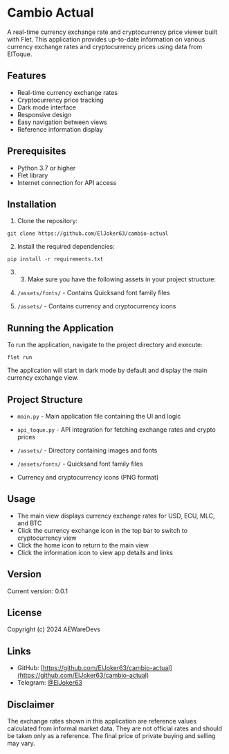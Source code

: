 # Cambio Actual

A real-time currency exchange rate and cryptocurrency price viewer built with Flet. This application provides up-to-date information on various currency exchange rates and cryptocurrency prices using data from ElToque.

## Features

- Real-time currency exchange rates
- Cryptocurrency price tracking
- Dark mode interface
- Responsive design
- Easy navigation between views
- Reference information display

## Prerequisites

- Python 3.7 or higher
- Flet library
- Internet connection for API access

## Installation

1. Clone the repository:
```
git clone https://github.com/ElJoker63/cambio-actual
```

2. Install the required dependencies:
```
pip install -r requirements.txt
```

3. 3. Make sure you have the following assets in your project structure:

1. `/assets/fonts/` - Contains Quicksand font family files
2. `/assets/` - Contains currency and cryptocurrency icons


## Running the Application
To run the application, navigate to the project directory and execute:

```
flet run
```

The application will start in dark mode by default and display the main currency exchange view.

## Project Structure

- `main.py` - Main application file containing the UI and logic
- `api_toque.py` - API integration for fetching exchange rates and crypto prices
- `/assets/` - Directory containing images and fonts

- `/assets/fonts/` - Quicksand font family files
- Currency and cryptocurrency icons (PNG format)

## Usage

- The main view displays currency exchange rates for USD, ECU, MLC, and BTC
- Click the currency exchange icon in the top bar to switch to cryptocurrency view
- Click the home icon to return to the main view
- Click the information icon to view app details and links


## Version

Current version: 0.0.1

## License

Copyright (c) 2024 AEWareDevs

## Links

- GitHub: [https://github.com/ElJoker63/cambio-actual](https://github.com/ElJoker63/cambio-actual)
- Telegram: [@ElJoker63](https://t.me/ElJoker63)

## Disclaimer

The exchange rates shown in this application are reference values calculated from informal market data. They are not official rates and should be taken only as a reference. The final price of private buying and selling may vary.